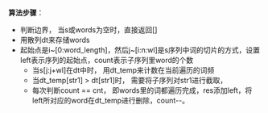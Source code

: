 **算法步骤**：
- 判断边界， 当s或words为空时，直接返回[]
- 用散列dt来存储words
- 起始点是i~[0:word_length]，然后j~[i:n:wl]是s序列中词的切片的方式，设置left表示序列的起始点，count表示子序列里word的个数
    - 当s[j:j+wl]在dt中时， 用dt_temp来计数在当前遍历的词频
    - 当dt_temp[str1] > dt[str1]时， 需要将子序列对str1进行截取，
    - 每次判断count == cnt， 即words里的词都遍历完成，res添加left，将left所对应的word在dt_temp进行删除，count--。
